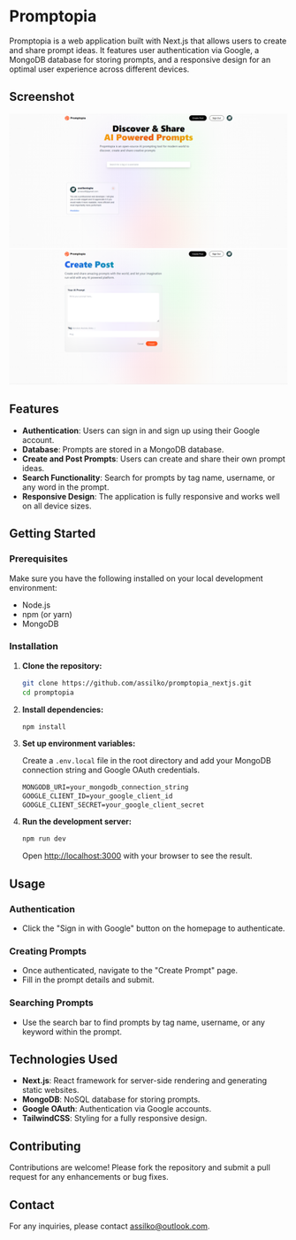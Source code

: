 # Promptopia

Promptopia is a web application built with Next.js that allows users to create and share prompt ideas. It features user authentication via Google, a MongoDB database for storing prompts, and a responsive design for an optimal user experience across different devices.

## Screenshot

![Promptopia Screenshot](public\assets\images\Promptopia-screenshot.PNG)
![Promptopia Screenshot](public\assets\images\create_post.PNG) 

## Features

- **Authentication**: Users can sign in and sign up using their Google account.
- **Database**: Prompts are stored in a MongoDB database.
- **Create and Post Prompts**: Users can create and share their own prompt ideas.
- **Search Functionality**: Search for prompts by tag name, username, or any word in the prompt.
- **Responsive Design**: The application is fully responsive and works well on all device sizes.

## Getting Started

### Prerequisites

Make sure you have the following installed on your local development environment:

- Node.js
- npm (or yarn)
- MongoDB

### Installation

1. **Clone the repository:**

    ```sh
    git clone https://github.com/assilko/promptopia_nextjs.git
    cd promptopia
    ```

2. **Install dependencies:**

    ```sh
    npm install
    ```

3. **Set up environment variables:**

    Create a `.env.local` file in the root directory and add your MongoDB connection string and Google OAuth credentials.

    ```env
    MONGODB_URI=your_mongodb_connection_string
    GOOGLE_CLIENT_ID=your_google_client_id
    GOOGLE_CLIENT_SECRET=your_google_client_secret
    ```

4. **Run the development server:**

    ```sh
    npm run dev
    ```

    Open [http://localhost:3000](http://localhost:3000) with your browser to see the result.

## Usage

### Authentication

- Click the "Sign in with Google" button on the homepage to authenticate.

### Creating Prompts

- Once authenticated, navigate to the "Create Prompt" page.
- Fill in the prompt details and submit.

### Searching Prompts

- Use the search bar to find prompts by tag name, username, or any keyword within the prompt.


## Technologies Used

- **Next.js**: React framework for server-side rendering and generating static websites.
- **MongoDB**: NoSQL database for storing prompts.
- **Google OAuth**: Authentication via Google accounts.
- **TailwindCSS**: Styling for a fully responsive design.

## Contributing

Contributions are welcome! Please fork the repository and submit a pull request for any enhancements or bug fixes.

## Contact

For any inquiries, please contact [assilko@outlook.com](mailto:assilko@outlook.com).


